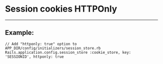 # Session cookies HTTPOnly
-------

## Example:


    // Add "httponly: true" option to APP_DIR/config/initializers/session_store.rb
    Rails.application.config.session_store :cookie_store, key: 'SESSIONID', httponly: true